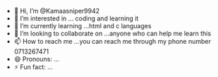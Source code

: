 - 👋 Hi, I’m @Kamaasniper9942
- 👀 I’m interested in ... coding and learning it
- 🌱 I’m currently learning ...html and c languages 
- 💞️ I’m looking to collaborate on ...anyone who can help me learn this
- 📫 How to reach me ...you can reach me through my phone number 0713267471
- 😄 Pronouns: ...
- ⚡ Fun fact: ...

<!---
Kamaasniper9942/Kamaasniper9942 is a ✨ special ✨ repository because its `README.md` (this file) appears on your GitHub profile.
You can click the Preview link to take a look at your changes.
--->
